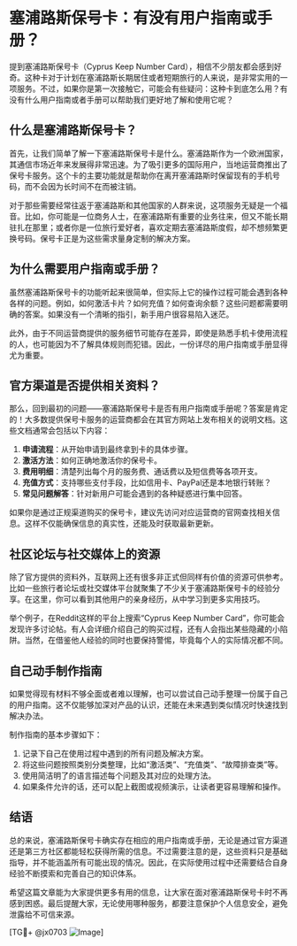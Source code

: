 # 塞浦路斯保号卡：有没有用户指南或手册？

提到塞浦路斯保号卡（Cyprus Keep Number Card），相信不少朋友都会感到好奇。这种卡对于计划在塞浦路斯长期居住或者短期旅行的人来说，是非常实用的一项服务。不过，如果你是第一次接触它，可能会有些疑问：这种卡到底怎么用？有没有什么用户指南或者手册可以帮助我们更好地了解和使用它呢？

## 什么是塞浦路斯保号卡？

首先，让我们简单了解一下塞浦路斯保号卡是什么。塞浦路斯作为一个欧洲国家，其通信市场近年来发展得非常迅速。为了吸引更多的国际用户，当地运营商推出了保号卡服务。这个卡的主要功能就是帮助你在离开塞浦路斯时保留现有的手机号码，而不会因为长时间不在而被注销。

对于那些需要经常往返于塞浦路斯和其他国家的人群来说，这项服务无疑是一个福音。比如，你可能是一位商务人士，在塞浦路斯有重要的业务往来，但又不能长期驻扎在那里；或者你是一位旅行爱好者，喜欢定期去塞浦路斯度假，却不想频繁更换号码。保号卡正是为这些需求量身定制的解决方案。

## 为什么需要用户指南或手册？

虽然塞浦路斯保号卡的功能听起来很简单，但实际上它的操作过程可能会遇到各种各样的问题。例如，如何激活卡片？如何充值？如何查询余额？这些问题都需要明确的答案。如果没有一个清晰的指引，新手用户很容易陷入迷茫。

此外，由于不同运营商提供的服务细节可能存在差异，即使是熟悉手机卡使用流程的人，也可能因为不了解具体规则而犯错。因此，一份详尽的用户指南或手册显得尤为重要。

## 官方渠道是否提供相关资料？

那么，回到最初的问题——塞浦路斯保号卡是否有用户指南或手册呢？答案是肯定的！大多数提供保号卡服务的运营商都会在其官方网站上发布相关的说明文档。这些文档通常会包括以下内容：

1. **申请流程**：从开始申请到最终拿到卡的具体步骤。
2. **激活方法**：如何正确地激活你的保号卡。
3. **费用明细**：清楚列出每个月的服务费、通话费以及短信费等各项开支。
4. **充值方式**：支持哪些支付手段，比如信用卡、PayPal还是本地银行转账？
5. **常见问题解答**：针对新用户可能会遇到的各种疑惑进行集中回答。

如果你是通过正规渠道购买的保号卡，建议先访问对应运营商的官网查找相关信息。这样不仅能确保信息的真实性，还能及时获取最新更新。

## 社区论坛与社交媒体上的资源

除了官方提供的资料外，互联网上还有很多非正式但同样有价值的资源可供参考。比如一些旅行者论坛或社交媒体平台就聚集了不少关于塞浦路斯保号卡的经验分享。在这里，你可以看到其他用户的亲身经历，从中学习到更多实用技巧。

举个例子，在Reddit这样的平台上搜索“Cyprus Keep Number Card”，你可能会发现许多讨论帖。有人会详细介绍自己的购买过程，还有人会指出某些隐藏的小陷阱。当然，在借鉴他人经验的同时也要保持警惕，毕竟每个人的实际情况都不同。

## 自己动手制作指南

如果觉得现有材料不够全面或者难以理解，也可以尝试自己动手整理一份属于自己的用户指南。这不仅能够加深对产品的认识，还能在未来遇到类似情况时快速找到解决办法。

制作指南的基本步骤如下：
1. 记录下自己在使用过程中遇到的所有问题及解决方案。
2. 将这些问题按照类别分类整理，比如“激活类”、“充值类”、“故障排查类”等。
3. 使用简洁明了的语言描述每个问题及其对应的处理方法。
4. 如果条件允许的话，还可以配上截图或视频演示，让读者更容易理解和操作。

## 结语

总的来说，塞浦路斯保号卡确实存在相应的用户指南或手册，无论是通过官方渠道还是第三方社区都能轻松获得所需的信息。不过需要注意的是，这些资料只是基础指导，并不能涵盖所有可能出现的情况。因此，在实际使用过程中还需要结合自身经验不断摸索和完善自己的知识体系。

希望这篇文章能为大家提供更多有用的信息，让大家在面对塞浦路斯保号卡时不再感到困惑。最后提醒大家，无论使用哪种服务，都要注意保护个人信息安全，避免泄露给不可信来源。

[TG💪+ @jx0703 ![Image](https://github.com/user-attachments/assets/dbca1d08-cadb-493c-b0ec-ad6f7a83f270)]